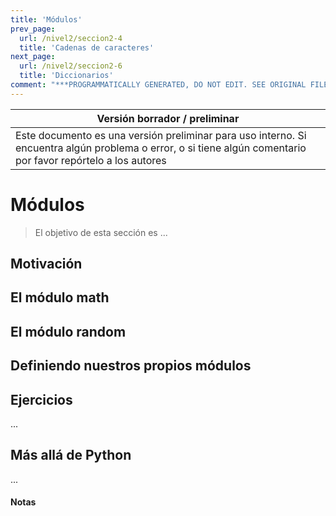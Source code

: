```yaml
---
title: 'Módulos'
prev_page:
  url: /nivel2/seccion2-4
  title: 'Cadenas de caracteres'
next_page:
  url: /nivel2/seccion2-6
  title: 'Diccionarios'
comment: "***PROGRAMMATICALLY GENERATED, DO NOT EDIT. SEE ORIGINAL FILES IN /content***"
---
```

Versión borrador / preliminar |
-------------------|
Este documento es una versión preliminar para uso interno. Si encuentra algún problema o error, o si tiene algún comentario por favor repórtelo a los autores|


# Módulos

> El objetivo de esta sección es ...


## Motivación


## El módulo math


## El módulo random


## Definiendo nuestros propios módulos



## Ejercicios

...


## Más allá de Python

...


#### Notas 


